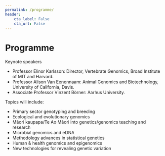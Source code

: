 ```yaml
---
permalink: /programme/
header:
    cta_label: False
    cta_url: False
---
```


<span></span>

# Programme

<!-- [**Click here for the conference programme**](https://vuwgenomics.github.io/mapnet2019.github.io/pdfs/MapNet2019programme.pdf).-->

Keynote speakers<br/>
- Professor Elinor Karlsson: Director, Vertebrate Genomics, Broad Institute of MIT and Harvard.
- Professor Alison Van Eenennaam: Animal Genomics and Biotechnology, University of California, Davis.
- Associate Professor Vinzent Börner: Aarhus University.

Topics will include:
- Primary sector genotyping and breeding
- Ecological and evolutionary genomics
- Māori kaupapa/Te Ao Māori into genetics/genomics teaching and research
- Microbial genomics and eDNA
- Methodology advances in statistical genetics
- Human & health genomics and epigenomics
- New technologies for revealing genetic variation

<!-- Email your abstract to: <mapnet2019@vuw.ac.nz> -->

<!-- Please send each abstract in a separate file and let us know which of the sessions you would like to present in. -->

<!-- Programme organising committee: -->

<!-- The conference dinner will be at [The Backbencher Gastropub](http://www.backbencher.co.nz/) located at [34 Molesworth Street in Thorndon](https://goo.gl/maps/remHhKdHvp9sqDaDA) on the evening of Monday 18 November. The dinner is limited to 75 tickets and costs $45pp. Please get in quick with your MapNet2019 registeration if you would like to secure a seat for that event.-->


